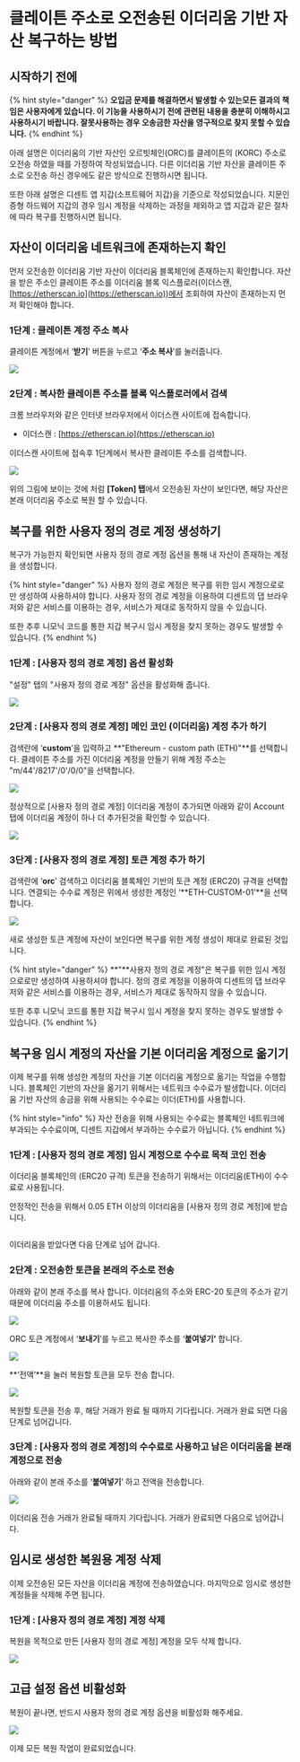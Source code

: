 # 클레이튼 주소로 오전송된 이더리움 기반 자산 복구하는 방법

## 시작하기 전에

{% hint style="danger" %}
**오입금 문제를 해결하면서 발생할 수 있는모든 결과의 책임은 사용자에게 있습니다. 이 기능을 사용하시기 전에 관련된 내용을 충분히 이해하시고 사용하시기 바랍니다. 잘못사용하는 경우 오송금한 자산을 영구적으로 찾지 못할 수 있습니다.**
{% endhint %}

아래 설명은 이더리움의 기반 자산인 오르빗체인(ORC)를 클레이튼의 (KORC) 주소로 오전송 하였을 때를 가정하여 작성되었습니다. 다른 이더리움 기반 자산을 클레이튼 주소로 오전송 하신 경우에도 같은 방식으로 진행하시면 됩니다.

또한 아래 설명은 디센트 앱 지갑(소프트웨어 지갑)을 기준으로 작성되었습니다. 지문인증형 하드웨어 지갑의 경우 임시 계정을 삭제하는 과정을 제외하고 앱 지갑과 같은 절차에 따라 복구를 진행하시면 됩니다.

## 자산이 이더리움 네트워크에 존재하는지 확인

먼저 오전송한 이더리움 기반 자산이 이더리움 블록체인에 존재하는지 확인합니다. 자산을 받은 주소인 클레이튼 주소를 이더리움 블록 익스플로러(이더스캔, [https://etherscan.io](https://etherscan.io))에서 조회하여 자산이 존재하는지 먼저 확인해야 합니다.

### **1단계 :** 클레이튼 계정 주소 복사

클레이튼 계정에서 ‘**받기**’ 버튼을 누르고 ‘**주소 복사**’를 눌러줍니다.

![](https://cdn-images-1.medium.com/max/800/1\*czMiNHCS56-nrWFh30xX4Q.png)

### **2단계 :** 복사한 클레이튼 주소를 블록 익스플로러에서 검색

크롬 브라우저와 같은 인터넷 브라우저에서 이더스캔 사이트에 접속합니다.

* 이더스캔 : [https://etherscan.io](https://etherscan.io)

이더스캔 사이트에 접속후 1단계에서 복사한 클레이튼 주소를 검색합니다.

![](<../.gitbook/assets/13 (2).png>)

위의 그림에 보이는 것에 처럼 **\[Token] 탭**에서 오전송된 자산이 보인다면, 해당 자산은 본래 이더리움 주소로 복원 할 수 있습니다.

## 복구를 위한 사용자 정의 경로 계정 생성하기

복구가 가능한지 확인되면 사용자 정의 경로 계정 옵션을 통해 내 자산이 존재하는 계정을 생성합니다.&#x20;

{% hint style="danger" %}
사용자 정의 경로 계정은 복구를 위한 임시 계정으로로만 생성하여 사용하셔야 합니다. 사용자 정의 경로 계정을 이용하여 디센트의 댑 브라우저와 같은 서비스를 이용하는 경우, 서비스가 제대로 동작하지 않을 수 있습니다.

또한 추후 니모닉 코드를 통한 지갑 복구시 임시 계정을 찾지 못하는 경우도 발생할 수 있습니다.
{% endhint %}

### **1단계 :** \[사용자 정의 경로 계정] 옵션 활성화

"설정" 탭의 "사용자 정의 경로 계정" 옵션을 활성화해 줍니다.

![](https://cdn-images-1.medium.com/max/800/1\*HYmxDf23e44kq9OO55Napg.png)

### **2단계 :** \[사용자 정의 경로 계정] 메인 **코인 (이더리움) 계정** 추가 하기

검색란에 ‘**custom**’을 입력하고 **"Ethereum - custom path (ETH)"**를 선택합니다. 클레이튼 주소를 가진 이더리움 계정을 만들기 위해 계정 주소는 "m/44'/8217'/0'/0/0"을 선택합니다.

![](<../.gitbook/assets/2 (9).png>)

정상적으로 \[사용자 정의 경로 계정] 이더리움 계정이 추가되면 아래와 같이 Account탭에 이더리움 계정이 하나 더 추가된것을 확인할 수 있습니다.

![](<../.gitbook/assets/3 (8).png>)

### **3단계 :** \[사용자 정의 경로 계정] **토큰 계정** 추가 하기

검색란에 ‘**orc**’ 검색하고 이더리움 블록체인 기반의 토큰 계정 (ERC20) 규격을 선택합니다. 연결되는 수수료 계정은 위에서 생성한 계정인 ‘**ETH-CUSTOM-01’**을 선택합니다.

![](<../.gitbook/assets/4 (5).png>)

새로 생성한 토큰 계정에 자산이 보인다면 복구를 위한 계정 생성이 제대로 완료된 것입니다.

{% hint style="danger" %}
**"**사용자 정의 경로 계정"은 복구를 위한 임시 계정으로로만 생성하여 사용하셔야 합니다. 정의 경로 계정을 이용하여 디센트의 댑 브라우저와 같은 서비스를 이용하는 경우, 서비스가 제대로 동작하지 않을 수 있습니다.

또한 추후 니모닉 코드를 통한 지갑 복구시 임시 계정을 찾지 못하는 경우도 발생할 수 있습니다.
{% endhint %}

## 복구용 임시 계정의 자산을 기본 이더리움 계정으로 옮기기

이제 복구를 위해 생성한 계정의 자산을 기본 이더리움 계정으로 옮기는 작업을 수행합니다. 블록체인 기반의 자산을 옮기기 위해서는 네트워크 수수료가 발생합니다. 이더리움 기반 자산의 송금을 위해 사용되는 수수료는 이더(ETH)를 사용합니다.

{% hint style="info" %}
자산 전송을 위해 사용되는 수수료는 블록체인 네트워크에 부과되는 수수료이며, 디센트 지갑에서 부과하는 수수료가 아닙니다.
{% endhint %}

### **1단계 :** \[사용자 정의 경로 계정] 임시 계정으로 수수료 목적 코인 전송

이더리움 블록체인의 (ERC20 규격) 토큰을 전송하기 위해서는 이더리움(ETH)이 수수료로 사용됩니다.

안정적인 전송을 위해서 0.05 ETH 이상의 이더리움을 \[사용자 정의 경로 계정]에 받습니다.

<div align="left">

<img src="../.gitbook/assets/5 (3).png" alt="">

</div>

이더리움을 받았다면 다음 단계로 넘어 갑니다.

### **2단계 :** 오전송한 토큰을 본래의 주소로 전송

아래와 같이 본래 주소를 복사 합니다. 이더리움의 주소와 ERC-20 토큰의 주소가 같기 때문에 이더리움 주소를 이용하셔도 됩니다.

![](<../.gitbook/assets/6 (4).png>)

ORC 토큰 계정에서 ‘**보내기**’를 누르고 복사한 주소를 ‘**붙여넣기’** 합니다.

![](<../.gitbook/assets/7 (4).png>)

**‘전액’**을 눌러 복원할 토큰을 모두 전송 합니다.

![](https://cdn-images-1.medium.com/max/800/1\*H8DLw5jFQ\_DEstlQ7g-sag.png)

복원할 토큰을 전송 후, 해당 거래가 완료 될 때까지 기다립니다. 거래가 완료 되면 다음 단계로 넘어갑니다.

### **3단계 :** \[사용자 정의 경로 계정]의 수수료로 사용하고 남은 이더리움을 본래 계정으로 전송

아래와 같이 본래 주소를 ‘**붙여넣기**’ 하고 전액을 전송합니다.

![](<../.gitbook/assets/8 (4).png>)

이더리움 전송 거래가 완료될 때까지 기다립니다. 거래가 완료되면 다음으로 넘어갑니다.

## **임시로 생성한 복원용 계정 삭제**

이제 오전송된 모든 자산을 이더리움 계정에 전송하였습니다. 마지막으로 임시로 생성한 계정들을 삭제해 주면 됩니다.

### **1단계 :** \[사용자 정의 경로 계정] 계정 삭제&#x20;

복원을 목적으로 만든 \[사용자 정의 경로 계정] 계정을 모두 삭제 합니다.&#x20;

![](<../.gitbook/assets/9 (4).png>)

## **고급 설정 옵션 비활성화**

복원이 끝나면, 반드시 사용자 정의 경로 계정 옵션을 비활성화 해주세요.

![](https://cdn-images-1.medium.com/max/800/1\*pGt0yyeEYxIN-tjTJeD0wg.png)

이제 모든 복원 작업이 완료되었습니다.
